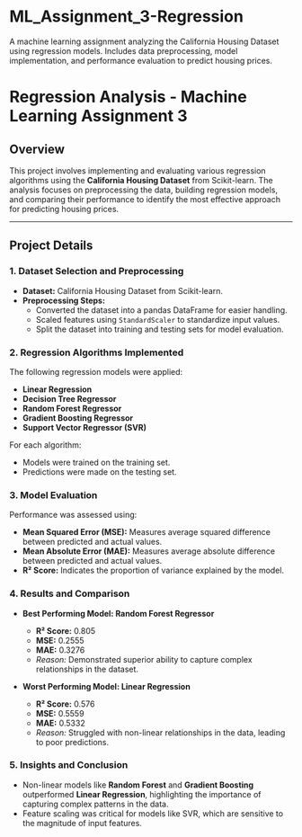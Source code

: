 # ML_Assignment_3-Regression
A machine learning assignment analyzing the California Housing Dataset using regression models. Includes data preprocessing, model implementation, and performance evaluation to predict housing prices.
# Regression Analysis - Machine Learning Assignment 3

## Overview

This project involves implementing and evaluating various regression algorithms using the **California Housing Dataset** from Scikit-learn. The analysis focuses on preprocessing the data, building regression models, and comparing their performance to identify the most effective approach for predicting housing prices.

---

## Project Details

### 1. Dataset Selection and Preprocessing
- **Dataset:** California Housing Dataset from Scikit-learn.  
- **Preprocessing Steps:**
  - Converted the dataset into a pandas DataFrame for easier handling.
  - Scaled features using `StandardScaler` to standardize input values.
  - Split the dataset into training and testing sets for model evaluation.

### 2. Regression Algorithms Implemented
The following regression models were applied:
- **Linear Regression**  
- **Decision Tree Regressor**  
- **Random Forest Regressor**  
- **Gradient Boosting Regressor**  
- **Support Vector Regressor (SVR)**  

For each algorithm:
- Models were trained on the training set.
- Predictions were made on the testing set.

### 3. Model Evaluation
Performance was assessed using:
- **Mean Squared Error (MSE):** Measures average squared difference between predicted and actual values.
- **Mean Absolute Error (MAE):** Measures average absolute difference between predicted and actual values.
- **R² Score:** Indicates the proportion of variance explained by the model.

### 4. Results and Comparison
- **Best Performing Model: Random Forest Regressor**  
  - **R² Score:** 0.805  
  - **MSE:** 0.2555  
  - **MAE:** 0.3276  
  - *Reason:* Demonstrated superior ability to capture complex relationships in the dataset.  

- **Worst Performing Model: Linear Regression**  
  - **R² Score:** 0.576  
  - **MSE:** 0.5559  
  - **MAE:** 0.5332  
  - *Reason:* Struggled with non-linear relationships in the data, leading to poor predictions.

### 5. Insights and Conclusion
- Non-linear models like **Random Forest** and **Gradient Boosting** outperformed **Linear Regression**, highlighting the importance of capturing complex patterns in the data.  
- Feature scaling was critical for models like SVR, which are sensitive to the magnitude of input features.

